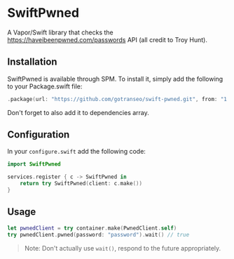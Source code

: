 # SwiftPwned

A Vapor/Swift library that checks the https://haveibeenpwned.com/passwords API (all credit to Troy Hunt).

## Installation

SwiftPwned is available through SPM. To install it, simply add the following to your Package.swift file:

```swift
.package(url: "https://github.com/gotranseo/swift-pwned.git", from: "1.0.0")
```

Don't forget to also add it to dependencies array.

## Configuration

In your `configure.swift` add the following code:

```swift
import SwiftPwned

services.register { c -> SwiftPwned in
    return try SwiftPwned(client: c.make())
}
```

## Usage

```swift
let pwnedClient = try container.make(PwnedClient.self)
try pwnedClient.pwned(password: "password").wait() // true
```

> Note: Don't actually use `wait()`, respond to the future appropriately.
